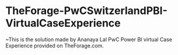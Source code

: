 # TheForage-PwCSwitzerlandPBI-VirtualCaseExperience
~This is the solution made by Ananaya Lal PwC Power BI virtual Case Experience
 provided on TheForage.com.
